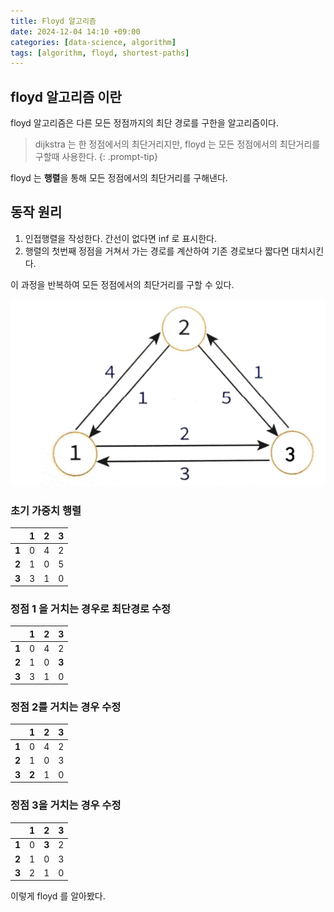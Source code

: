 ```yaml
---
title: Floyd 알고리즘
date: 2024-12-04 14:10 +09:00
categories: [data-science, algorithm]
tags: [algorithm, floyd, shortest-paths]
---
```


## floyd 알고리즘 이란
floyd 알고리즘은 다른 모든 정점까지의 최단 경로를 구한을 알고리즘이다.

> dijkstra 는 한 정점에서의 최단거리지만, floyd 는 모든 정점에서의 최단거리를 구할때 사용한다.
{: .prompt-tip}

floyd 는 **행렬**을 통해 모든 정점에서의 최단거리를 구해낸다.

## 동작 원리
1. 인접행렬을 작성한다. 간선이 없다면 inf 로 표시한다.
2. 행렬의 첫번째 정점을 거쳐서 가는 경로를 계산하여 기존 경로보다 짧다면 대치시킨다.

이 과정을 반복하여 모든 정점에서의 최단거리를 구할 수 있다.

![그래프](/assets/img/20241204/floyd-graph.png)

### 초기 가중치 행렬

|       | 1 | 2 | 3 |
|-------|---|---|---|
| **1** | 0 | 4 | 2 |
| **2** | 1 | 0 | 5 |
| **3** | 3 | 1 | 0 |

### 정점 1 을 거치는 경우로 최단경로 수정

|       | 1 | 2 | 3     |
|-------|---|---|-------|
| **1** | 0 | 4 | 2     |
| **2** | 1 | 0 | **3** |
| **3** | 3 | 1 | 0     |

### 정점 2를 거치는 경우 수정

|       | 1     | 2 | 3 |
|-------|-------|---|---|
| **1** | 0     | 4 | 2 |
| **2** | 1     | 0 | 3 |
| **3** | **2** | 1 | 0 |

### 정점 3을 거치는 경우 수정

|       | 1 | 2     | 3 |
|-------|---|-------|---|
| **1** | 0 | **3** | 2 |
| **2** | 1 | 0     | 3 |
| **3** | 2 | 1     | 0 |

이렇게 floyd 를 알아봤다.
